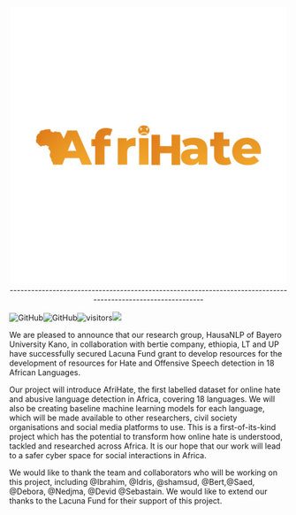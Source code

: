 <p align="center"><img src="https://raw.githubusercontent.com/Afrihate/afrihate/main/AfriHate.png" width="500">
-------------------------------------------------------------------------------------------------------------

![GitHub](https://img.shields.io/github/license/hausaNLP/HausaNLP)![GitHub](https://img.shields.io/badge/license-CCBY-yellow)![visitors](https://visitor-badge.glitch.me/badge?page_id=hausanlp.NaijaSenti)[<img src="https://img.shields.io/badge/visit-our site-yellow.svg?logo=web">](https://hausanlp.org/) 


We are pleased to announce that our research group, HausaNLP of Bayero University Kano, in collaboration with bertie company, ethiopia, LT and UP have successfully secured Lacuna Fund grant to develop resources for the development of resources for Hate and Offensive Speech detection in 18 African Languages.


Our project will introduce AfriHate, the first labelled dataset for online hate and abusive language detection in Africa, covering 18 languages.  We will also be creating baseline machine learning models for each language, which will be made available to other researchers, civil society organisations and social media platforms to use. This is a first-of-its-kind project which has the potential to transform how online hate is understood, tackled and researched across Africa. It is our hope that our work will lead to a safer cyber space for social interactions in Africa.



We would like to thank the team and collaborators who will be working on this project, including @Ibrahim, @Idris, @shamsud, @Bert,@Saed, @Debora, @Nedjma, @Devid @Sebastain. We would like to extend our thanks to the Lacuna Fund for their support of this project. 
